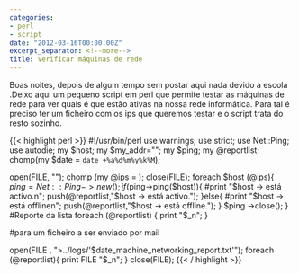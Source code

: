 ```yaml
---
categories:
- perl
- script
date: "2012-03-16T00:00:00Z"
excerpt_separator: <!--more-->
title: Verificar máquinas de rede
---
```


Boas noites, depois de algum tempo sem postar aqui nada devido a escola .Deixo aqui um pequeno script em perl que permite testar as máquinas de rede para ver quais é que estão ativas na nossa rede informática. Para tal é preciso ter um ficheiro com os ips que queremos testar e o script trata do resto sozinho.

<!--more-->

{{< highlight perl >}}
#!/usr/bin/perl
use warnings;
use strict;
use Net::Ping;
use autodie;
my $host;
my $my_addr="<ip>";
my $ping;
my @reportlist;
chomp(my $date = `date +%a%d%m%y%k%M`);

open(FILE, "<ficheiro com ips>");
chomp (my @ips = <FILE>);
close(FILE);
foreach $host (@ips){
    $ping = Net::Ping->new();
    if ($ping->ping($host)){
        #print "$host -> está activo.n";
        push(@reportlist,"$host -> está activo.");
    }else{
        #print "$host -> está offlinen";
        push(@reportlist,"$host -> está offline.");
    }
    $ping ->close();
}
#Reporte da lista
foreach (@reportlist)
{
    print "$_n";
}

#para um ficheiro a ser enviado por mail</p>
open(FILE , ">../logs/'$date_machine_networking_report.txt'");
foreach (@reportlist){
    print FILE "$_n";
}
close(FILE);
{{< / highlight >}}

